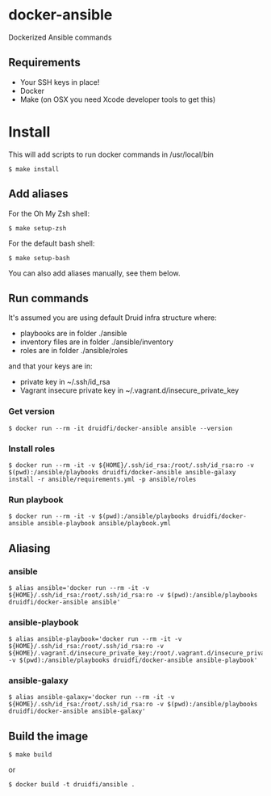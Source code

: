 # docker-ansible

Dockerized Ansible commands

## Requirements

- Your SSH keys in place!
- Docker
- Make (on OSX you need Xcode developer tools to get this)

# Install

This will add scripts to run docker commands in /usr/local/bin

```
$ make install
```

## Add aliases

For the Oh My Zsh shell:

```
$ make setup-zsh
```

For the default bash shell:

```
$ make setup-bash
```

You can also add aliases manually, see them below.

## Run commands

It's assumed you are using default Druid infra structure where:

- playbooks are in folder ./ansible
- inventory files are in folder ./ansible/inventory
- roles are in folder ./ansible/roles 

and that your keys are in:

- private key in ~/.ssh/id_rsa
- Vagrant insecure private key in ~/.vagrant.d/insecure_private_key

### Get version

```
$ docker run --rm -it druidfi/docker-ansible ansible --version
```

### Install roles

```
$ docker run --rm -it -v ${HOME}/.ssh/id_rsa:/root/.ssh/id_rsa:ro -v $(pwd):/ansible/playbooks druidfi/docker-ansible ansible-galaxy install -r ansible/requirements.yml -p ansible/roles
```

### Run playbook

```
$ docker run --rm -it -v $(pwd):/ansible/playbooks druidfi/docker-ansible ansible-playbook ansible/playbook.yml
```

## Aliasing

### ansible

```
$ alias ansible='docker run --rm -it -v ${HOME}/.ssh/id_rsa:/root/.ssh/id_rsa:ro -v $(pwd):/ansible/playbooks druidfi/docker-ansible ansible'
```

### ansible-playbook

```
$ alias ansible-playbook='docker run --rm -it -v ${HOME}/.ssh/id_rsa:/root/.ssh/id_rsa:ro -v ${HOME}/.vagrant.d/insecure_private_key:/root/.vagrant.d/insecure_private_key:ro -v $(pwd):/ansible/playbooks druidfi/docker-ansible ansible-playbook'
```

### ansible-galaxy

```
$ alias ansible-galaxy='docker run --rm -it -v ${HOME}/.ssh/id_rsa:/root/.ssh/id_rsa:ro -v $(pwd):/ansible/playbooks druidfi/docker-ansible ansible-galaxy'
```

## Build the image

```
$ make build
```

or

```
$ docker build -t druidfi/ansible .
```
